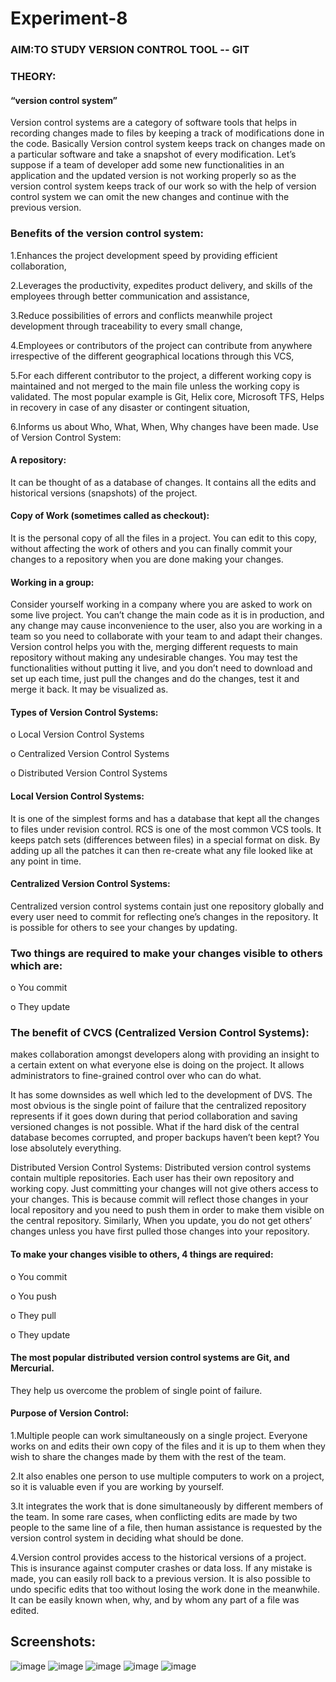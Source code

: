 # Experiment-8

### AIM:TO STUDY VERSION CONTROL TOOL -- GIT

### THEORY:

#### “version control system” 

Version control systems are a category of software tools that helps in recording changes made to files by keeping a track of modifications done in the code. 
Basically Version control system keeps track on changes made on a particular software and take a snapshot of every modification. 
Let’s suppose if a team of developer add some new functionalities in an application and the updated version is not working properly so as the version control system keeps track of our work so with the help of version control system we can omit the new changes and continue with the previous version.

### Benefits of the version control system:

1.Enhances the project development speed by providing efficient collaboration,

2.Leverages the productivity, expedites product delivery, and skills of the employees through better communication and assistance,

3.Reduce possibilities of errors and conflicts meanwhile project development through traceability to every small change,

4.Employees or contributors of the project can contribute from anywhere irrespective of the different geographical locations through this VCS,

5.For each different contributor to the project, a different working copy is maintained and not merged to the main file unless the working copy is validated. The most popular example is Git, Helix core, Microsoft TFS,
Helps in recovery in case of any disaster or contingent situation,

6.Informs us about Who, What, When, Why changes have been made.
Use of Version Control System: 

#### A repository: 
It can be thought of as a database of changes. It contains all the edits and historical versions (snapshots) of the project.
#### Copy of Work (sometimes called as checkout):
It is the personal copy of all the files in a project. You can edit to this copy, without affecting the work of others and you can finally commit your changes to a repository when you are done making your changes.
#### Working in a group:
Consider yourself working in a company where you are asked to work on some live project. You can’t change the main code as it is in production, and any change may cause inconvenience to the user, also you are working in a team so you need to collaborate with your team to and adapt their changes. Version control helps you with the, merging different requests to main repository without making any undesirable changes. You may test the functionalities without putting it live, and you don’t need to download and set up each time, just pull the changes and do the changes, test it and merge it back. It may be visualized as. 


#### Types of Version Control Systems: 

o  Local Version Control Systems

o  Centralized Version Control Systems

o  Distributed Version Control Systems

#### Local Version Control Systems:
It is one of the simplest forms and has a database that kept all the changes to files under revision control. RCS is one of the most common VCS tools. It keeps patch sets (differences between files) in a special format on disk. By adding up all the patches it can then re-create what any file looked like at any point in time. 

#### Centralized Version Control Systems:
Centralized version control systems contain just one repository globally and every user need to commit for reflecting one’s changes in the repository. It is possible for others to see your changes by updating. 

### Two things are required to make your changes visible to others which are:  

o You commit

o They update


### The benefit of CVCS (Centralized Version Control Systems):

makes collaboration amongst developers along with providing an insight to a certain extent on what everyone else is doing on the project. It allows administrators to fine-grained control over who can do what. 

It has some downsides as well which led to the development of DVS. The most obvious is the single point of failure that the centralized repository represents if it goes down during that period collaboration and saving versioned changes is not possible. What if the hard disk of the central database becomes corrupted, and proper backups haven’t been kept? You lose absolutely everything. 

Distributed Version Control Systems: Distributed version control systems contain multiple repositories. Each user has their own repository and working copy. Just committing your changes will not give others access to your changes. This is because commit will reflect those changes in your local repository and you need to push them in order to make them visible on the central repository. Similarly, When you update, you do not get others’ changes unless you have first pulled those changes into your repository. 

#### To make your changes visible to others, 4 things are required:  

o You commit

o You push

o They pull

o They update

#### The most popular distributed version control systems are Git, and Mercurial. 
They help us overcome the problem of single point of failure.  

#### Purpose of Version Control: 

1.Multiple people can work simultaneously on a single project. Everyone works on and edits their own copy of the files and it is up to them when they wish to share the changes made by them with the rest of the team.

2.It also enables one person to use multiple computers to work on a project, so it is valuable even if you are working by yourself.

3.It integrates the work that is done simultaneously by different members of the team. In some rare cases, when conflicting edits are made by two people to the same line of a file, then human assistance is requested by the version control system in deciding what should be done.

4.Version control provides access to the historical versions of a project. This is insurance against computer crashes or data loss. If any mistake is made, you can easily roll back to a previous version. It is also possible to undo specific edits that too without losing the work done in the meanwhile. It can be easily known when, why, and by whom any part of a file was edited.

## Screenshots:
![image](https://github.com/22bdo10074/Semester_4-Practicals/assets/142095565/b0eb768e-057e-49a4-9db0-5c458c5140e3)
![image](https://github.com/22bdo10074/Semester_4-Practicals/assets/142095565/c0c32068-9af4-4d6a-bd89-24d750e949ab)
![image](https://github.com/22bdo10074/Semester_4-Practicals/assets/142095565/e964dd22-50c5-4de3-939a-d5cf1b616249)
![image](https://github.com/22bdo10074/Semester_4-Practicals/assets/142095565/0c15f025-77fe-48ed-a8ec-c2456cd340ce)
![image](https://github.com/22bdo10074/Semester_4-Practicals/assets/142095565/12f148b5-b340-452c-a37b-3bfc1093edf7)

 

